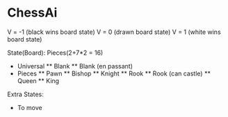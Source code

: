 # ChessAi
 V = -1 (black wins board state)
 V = 0 (drawn board state)
 V = 1 (white wins board state)

State(Board):
Pieces(2+7*2 = 16)
* Universal
** Blank
** Blank (en passant)
* Pieces
** Pawn
** Bishop
** Knight
** Rook
** Rook (can castle)
** Queen
** King

Extra States:
* To move